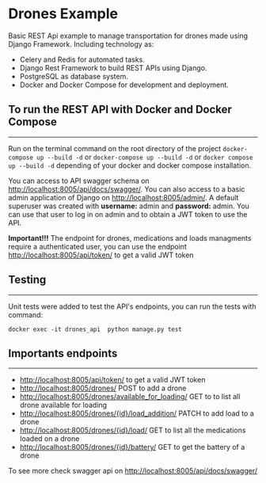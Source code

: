 # Drones Example
Basic REST Api example to manage transportation for drones made using Django Framework. Including technology as:
* Celery and Redis for automated tasks.
* Django Rest Framework to build REST APIs using Django.
* PostgreSQL as database system.
* Docker and Docker Compose for development and deployment.

## To run the REST API with Docker and Docker Compose
***
Run on the terminal command on the root directory of the project `docker-compose up --build -d` or `docker-compose up --build -d` or `docker compose up --build -d` depending of your docker and docker compose installation. 

You can access to API swagger schema on [http://localhost:8005/api/docs/swagger/](http://localhost:8005/api/docs/swagger/).
You can also access to a basic admin application of Django on [http://localhost:8005/admin/](http://localhost:8005/admin/). A default superuser was created with **username:** admin and **password:** admin. You can use that user to log in on admin and to obtain a JWT token to use the API.

**Important!!!** The endpoint for drones, medications and loads managments require a authenticated user, you can use the endpoint [http://localhost:8005/api/token/](http://localhost:8005/api/token/) to get a valid JWT token

## Testing
***
Unit tests were added to test the API's endpoints, you can run the tests with command: 

`docker exec -it drones_api  python manage.py test`

## Importants endpoints
***
* [http://localhost:8005/api/token/](http://localhost:8005/api/token/) to get a valid JWT token
* [http://localhost:8005/drones/](http://localhost:8005/drones/) POST to add a drone
* [http://localhost:8005/drones/available_for_loading/](http://localhost:8005/drones/available_for_loading/) GET to to list all drone available for loading
* [http://localhost:8005/drones/{id}/load_addition/](http://localhost:8005/drones/{id}/load_addition/) PATCH to add load to a drone
* [http://localhost:8005/drones/{id}/load/](http://localhost:8005/drones/{id}/load/) GET to list all the medications loaded on a drone
* [http://localhost:8005/drones/{id}/battery/](http://localhost:8005/drones/{id}/battery/) GET to get the battery of a drone

To see more check swagger api on [http://localhost:8005/api/docs/swagger/](http://localhost:8005/api/docs/swagger/)
